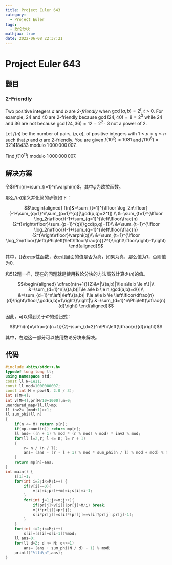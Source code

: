 ```yaml
---
title: Project Euler 643
category:
  - Project Euler
tags:
  - 数论分块
mathjax: true
date: 2022-06-08 22:37:21
---
```


<escape><!-- more --></escape>

# Project Euler 643

## 题目

### 2-Friendly

Two positive integers $a$ and $b$ are *$2$-friendly* when $\gcd(a,b) = 2^t, t>0$. For example, $24$ and $40$ are $2$-friendly because $\gcd(24,40) = 8 = 2^3$ while $24$ and $36$ are not because $\gcd(24,36) = 12 = 2^2\cdot 3$ not a power of $2$.

Let $f(n)$ be the number of pairs, $(p,q)$, of positive integers with $1\le p\lt q\le n$ such that $p$ and $q$ are $2$-friendly. You are given $f(10^2) = 1031$ and $f(10^6) = 321418433 \text{ modulo } 1\,000\,000\,007$.

Find $f(10^{11})\text{ modulo } 1\,000\,000\,007$.

## 解决方案

令$\Phi(n)=\sum_{i=1}^n\varphi(n)$，其中$\varphi$为欧拉函数。

那么$f(n)$定义并化简的步骤如下：

$$\begin{aligned}
f(n)&=\sum_{t=1}^{\lfloor \log_2n\rfloor}(-1+\sum_{q=1}^n\sum_{p=1}^{q}[\gcd(p,q)=2^t]) \\
&=\sum_{t=1}^{\lfloor \log_2n\rfloor}(-1+\sum_{q=1}^{\left\lfloor\frac{n}{2^t}\right\rfloor}\sum_{p=1}^{q}[\gcd(p,q)=1])\\
&=\sum_{t=1}^{\lfloor \log_2n\rfloor}(-1+\sum_{q=1}^{\left\lfloor\frac{n}{2^t}\right\rfloor}\varphi(q))\\
&=\sum_{t=1}^{\lfloor \log_2n\rfloor}\left(\Phi\left(\left\lfloor\frac{n}{2^t}\right\rfloor\right)-1\right)
\end{aligned}$$

其中，$[]$表示示性函数，表示$[]$里面的值是否为真，如果为真，那么值为$1$，否则值为$0$.

和512题一样，现在的问题就是使用数论分块的方法高效计算$\Phi(n)$的值。

$$\begin{aligned}
\dfrac{n(n+1)}{2}&=|\{(a,b)|1\le a\le b \le n\}|\\
&=\sum_{d=1}^n|\{(a,b)|1\le a\le b \le n,\gcd(a,b)=d\}|\\
&=\sum_{d=1}^n\left|\left\{(a,b)| 1\le a\le b \le \left\lfloor\dfrac{n}{d}\right\rfloor,\gcd(a,b)=1\right\}\right|\\
&=\sum_{d=1}^n\Phi\left(\dfrac{n}{d}\right)
\end{aligned}$$

因此，可以得到关于$\Phi$的递归式：

$$\Phi(n)=\dfrac{n(n+1)}{2}-\sum_{d=2}^n\Phi\left(\dfrac{n}{d}\right)$$

其中，右边这一部分可以使用数论分块来解决。

## 代码

```C++
#include <bits/stdc++.h>
typedef long long ll;
using namespace std;
const ll N=1e11;
const ll mod=1000000007;
const int M = pow(N, 2.0 / 3);
int s[M+4];
int v[M+4],pr[M/10+1000],m=0;
unordered_map<ll,ll>mp;
ll inv2= (mod+1)>>1;
ll sum_phi(ll n)
{
    if(n <= M) return s[n];
    if(mp.count(n)) return mp[n];
    ll ans= ((n + 1) % mod * (n % mod) % mod) * inv2 % mod;
    for(ll l=2,r; l <= n; l= r + 1)
    {
        r= n / (n / l);
        ans= (ans - (r - l + 1) % mod * sum_phi(n / l) % mod + mod) % mod;
    }
    return mp[n]=ans;
}
int main() {
    s[1]=1;
    for(int i=2;i<=M;i++) {
        if(v[i]==0){
            v[i]=i;pr[++m]=i;s[i]=i-1;
        }
        for(int j=1;j<=m;j++){
            if(pr[j]>v[i]||pr[j]>M/i) break;
            v[i*pr[j]]=pr[j];
            s[i*pr[j]]=s[i]*(pr[j]==v[i]?pr[j]:pr[j]-1);
        }
    }
    for(int i=2;i<=M;i++)
        s[i]=(s[i]+s[i-1])%mod;
    ll ans=0;
    for(ll d=2; d <= N; d<<=1)
        ans= (ans + sum_phi(N / d) - 1) % mod;
    printf("%lld\n",ans);
}

```
